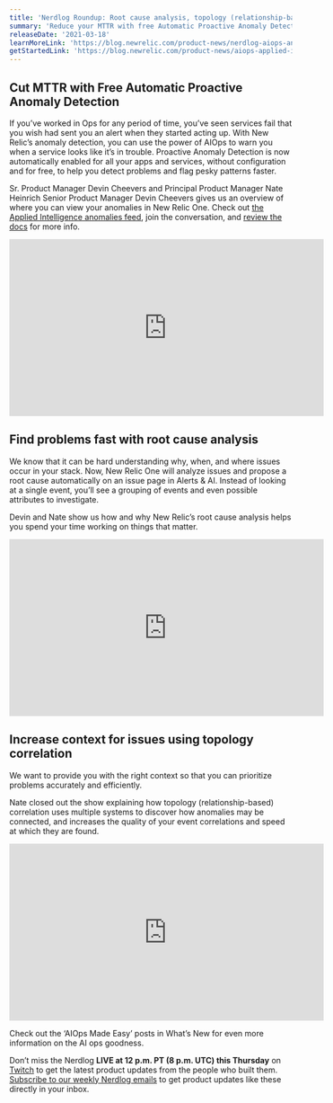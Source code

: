 ```yaml
---
title: 'Nerdlog Roundup: Root cause analysis, topology (relationship-based) correlation, and more!'
summary: 'Reduce your MTTR with free Automatic Proactive Anomaly Detection, find problems fast with root cause analysis, and increase context for issues using topology correlation. '
releaseDate: '2021-03-18'
learnMoreLink: 'https://blog.newrelic.com/product-news/nerdlog-aiops-anomaly-detection/'
getStartedLink: 'https://blog.newrelic.com/product-news/aiops-applied-intelligence/'
---
```


## Cut MTTR with Free Automatic Proactive Anomaly Detection

If you’ve worked in Ops for any period of time, you’ve seen services fail that you wish had sent you an alert when they started acting up. With New Relic’s anomaly detection, you can use the power of AIOps to warn you when a service looks like it’s in trouble. Proactive Anomaly Detection is now automatically enabled for all your apps and services, without configuration and for free, to help you detect problems and flag pesky patterns faster. 

Sr. Product Manager Devin Cheevers and Principal Product Manager Nate Heinrich Senior Product Manager Devin Cheevers gives us an overview of where you can view your anomalies in New Relic One. Check out [the Applied Intelligence anomalies feed](https://discuss.newrelic.com/t/proactive-detection-included-at-no-extra-cost-starting-march-1st-2021/139951), join the conversation, and [review the docs](https://docs.newrelic.com/docs/alerts-applied-intelligence/applied-intelligence/proactive-detection/proactive-detection-applied-intelligence/) for more info. 

<iframe width="560" height="315" src="https://www.youtube.com/embed/04JP0ky_hjI" frameborder="0" allow="accelerometer; autoplay; clipboard-write; encrypted-media; gyroscope; picture-in-picture" allowfullscreen></iframe>


## Find problems fast with root cause analysis 

We know that it can be hard understanding why, when, and where issues occur in your stack. Now, New Relic One will analyze issues and propose a root cause automatically on an issue page in Alerts & AI. Instead of looking at a single event, you’ll see a grouping of events and even possible attributes to investigate.

Devin and Nate show us how and why New Relic’s root cause analysis helps you spend your time working on things that matter. 

<iframe width="560" height="315" src="https://www.youtube.com/embed/xEJdsYWKjuw" frameborder="0" allow="accelerometer; autoplay; clipboard-write; encrypted-media; gyroscope; picture-in-picture" allowfullscreen></iframe>

## Increase context for issues using topology correlation 

We want to provide you with the right context so that you can prioritize problems accurately and efficiently. 

Nate closed out the show explaining how topology (relationship-based) correlation uses multiple systems to discover how anomalies may be connected, and increases the quality of your event correlations and speed at which they are found.

<iframe width="560" height="315" src="https://www.youtube.com/embed/jiE2NBJvLHw" frameborder="0" allow="accelerometer; autoplay; clipboard-write; encrypted-media; gyroscope; picture-in-picture" allowfullscreen></iframe>

Check out the ‘AIOps Made Easy’ posts in What’s New for even more information on the AI ops goodness. 

Don’t miss the Nerdlog **LIVE at 12 p.m. PT (8 p.m. UTC) this Thursday** on [Twitch](https://www.twitch.tv/new_relic) to get the latest product updates from the people who built them. [Subscribe to our weekly Nerdlog emails](https://developer.newrelic.com/nerdlog) to get product updates like these directly in your inbox.  
